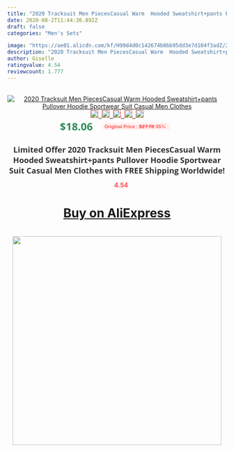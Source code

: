 ```yaml
---
title: "2020 Tracksuit Men PiecesCasual Warm  Hooded Sweatshirt+pants Pullover Hoodie Sportwear Suit  Casual Men Clothes"
date: 2020-08-2T11:44:36.892Z
draft: false
categories: "Men's Sets"

image: "https://ae01.alicdn.com/kf/H99d4d0c142674b0bb95dd3e7d104f3adZ/2020-Tracksuit-Men-PiecesCasual-Warm-Hooded-Sweatshirt-pants-Pullover-Hoodie-Sportwear-Suit-Casual-Men-Clothes.png_220x220.png"
description: "2020 Tracksuit Men PiecesCasual Warm  Hooded Sweatshirt+pants Pullover Hoodie Sportwear Suit  Casual Men Clothes"
author: Giselle
ratingvalue: 4.54
reviewcount: 1.777
---
```

<br>
<div style="text-align: center;">
<a href="https://s.click.aliexpress.com/e/_AmJsip" target="_blank" rel="nofollow noopener noreferrer"><img alt="2020 Tracksuit Men PiecesCasual Warm  Hooded Sweatshirt+pants Pullover Hoodie Sportwear Suit  Casual Men Clothes" class="magnifier-image" src="https://ae01.alicdn.com/kf/H99d4d0c142674b0bb95dd3e7d104f3adZ/2020-Tracksuit-Men-PiecesCasual-Warm-Hooded-Sweatshirt-pants-Pullover-Hoodie-Sportwear-Suit-Casual-Men-Clothes.png_220x220.png_640x640.jpg">
<br>
<img style="border:1px solid salmon" src="https://ae01.alicdn.com/kf/H99d4d0c142674b0bb95dd3e7d104f3adZ/2020-Tracksuit-Men-PiecesCasual-Warm-Hooded-Sweatshirt-pants-Pullover-Hoodie-Sportwear-Suit-Casual-Men-Clothes.png_120x120.jpg">&nbsp;&nbsp;<img style="border:1px solid salmon" src="https://ae01.alicdn.com/kf/Hd33e6a81b40048459078450bfd3e28fdB/2020-Tracksuit-Men-PiecesCasual-Warm-Hooded-Sweatshirt-pants-Pullover-Hoodie-Sportwear-Suit-Casual-Men-Clothes.png_120x120.jpg">&nbsp;&nbsp;<img style="border:1px solid salmon" src="https://ae01.alicdn.com/kf/H530f7ed6884d4ad78ec6eb1e81172342n/2020-Tracksuit-Men-PiecesCasual-Warm-Hooded-Sweatshirt-pants-Pullover-Hoodie-Sportwear-Suit-Casual-Men-Clothes.png_120x120.jpg">&nbsp;&nbsp;<img style="border:1px solid salmon" src="https://ae01.alicdn.com/kf/H71980c5294af473b8cba271d97c936b1N/2020-Tracksuit-Men-PiecesCasual-Warm-Hooded-Sweatshirt-pants-Pullover-Hoodie-Sportwear-Suit-Casual-Men-Clothes.png_120x120.jpg">&nbsp;&nbsp;<img style="border:1px solid salmon" src="https://ae01.alicdn.com/kf/H9e11a5f4a4d343eb9b11f1bf1574dc10B/2020-Tracksuit-Men-PiecesCasual-Warm-Hooded-Sweatshirt-pants-Pullover-Hoodie-Sportwear-Suit-Casual-Men-Clothes.png_120x120.jpg"></a></div><br0>
<div style="text-align: center;"><span style="background-color: white; border: 0px; box-sizing: border-box; color: seagreen; display: inline-block; font-family: &quot;open sans&quot; , &quot;arial&quot; , &quot;helvetica&quot; , sans-serif , &quot;heiti&quot;; font-size: 24px; font-stretch: inherit; font-weight: 700; line-height: inherit; margin: 0px 10px 0px 0px; padding: 0px; vertical-align: middle;">$18.06 </span>
<span style="background: rgb(255 , 241 , 241); border-radius: 3px; border: 0px; box-sizing: border-box; color: #ff4747; display: inline-block; font-family: inherit; font-size: 12px; font-stretch: inherit; font-style: inherit; font-variant: inherit; font-weight: 600; line-height: inherit; margin: 0px; padding: 2px 5px; transform: scale(0.9); vertical-align: middle;">Original Price : <b style="text-decoration: line-through;">$27.78 </b> 35%&nbsp;&nbsp;</span></div>
<h1 style="color: #333333; display: inline-block; font-family: &quot;open sans&quot; , &quot;arial&quot; , &quot;helvetica&quot; , sans-serif , &quot;heiti&quot;; font-size: 18px; font-stretch: inherit; font-weight: 700; text-align: center;">Limited Offer 2020 Tracksuit Men PiecesCasual Warm  Hooded Sweatshirt+pants Pullover Hoodie Sportwear Suit  Casual Men Clothes with FREE Shipping Worldwide!</h1>
<div style="color: #ff4747; text-align: center;">
<img src="https://4.bp.blogspot.com/-M0ZcTcb-5uY/XleCXlxnR4I/AAAAAAAAAEc/OrjgMkXV1oMQFaCRZj5HQwOCBcu3w1FegCPcBGAYYCw/s1600/star.png" style="height: 15px;">&nbsp;<b>4.54</b></div>
<div class="button_cont" align="center"><a class="buynow_a" href="https://s.click.aliexpress.com/e/_AmJsip" target="_blank" rel="nofollow noopener noreferrer"><H1>Buy on AliExpress</H1></a></div><br>
<div class="separator" style="clear: both; text-align: center;">
<img src="https://lh3.googleusercontent.com/-pTy5HemUv9M/XlePHvY0dAI/AAAAAAAAAE4/0nX5iRUoIWY8eMW9Dpxeirr157OZliDIgCLcBGAsYHQ/s1600/badge.gif" width="480">
</div>
